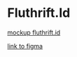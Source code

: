 # Fluthrift.Id

[mockup fluthrift.id](/Free%20Mug%20%26%20Laptop%20Website%20Mockup%20PSD.png)

[link to figma](https://www.figma.com/proto/wycRm0RLsV5mjxccfWatZ5/Fluthrift.id?node-id=7%3A269&scaling=min-zoom&page-id=0%3A1)
